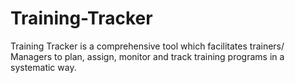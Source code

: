 # Training-Tracker
Training Tracker is a comprehensive tool which facilitates trainers/ Managers to plan, assign, monitor and track training programs in a systematic way. 
